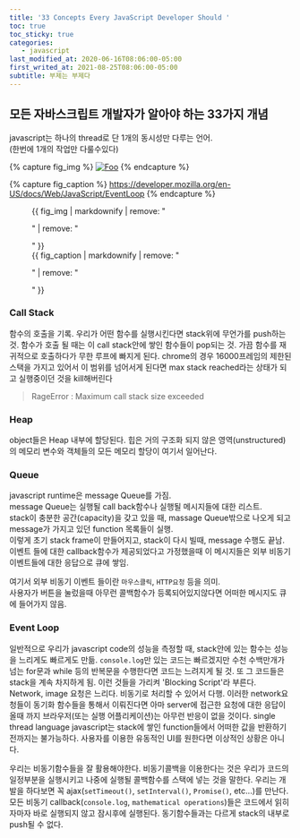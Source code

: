 ```yaml
---
title: '33 Concepts Every JavaScript Developer Should '
toc: true
toc_sticky: true
categories:
   - javascript
last_modified_at: 2020-06-16T08:06:00-05:00
first_writed_at: 2021-08-25T08:06:00-05:00
subtitle: 부제는 부제다
---
```


## 모든 자바스크립트 개발자가 알아야 하는 33가지 개념

javascript는 하나의 thread로 단 1개의 동시성만 다루는 언어.  
(한번에 1개의 작업만 다룰수있다)

{% capture fig_img %} [![Foo](https://mdn.mozillademos.org/files/17124/The_Javascript_Runtime_Environment_Example.svg)](https://developer.mozilla.org/en-US/docs/Web/JavaScript/EventLoop) {% endcapture %}

{% capture fig_caption %}
https://developer.mozilla.org/en-US/docs/Web/JavaScript/EventLoop
{% endcapture %}

<figure>
  {{ fig_img | markdownify | remove: "<p>" | remove: "</p>" }}
  <figcaption>{{ fig_caption | markdownify | remove: "<p>" | remove: "</p>" }}</figcaption>
</figure>

### Call Stack

함수의 호출을 기록.
우리가 어떤 함수를 실행시킨다면 stack위에 무언가를 push하는 것.
함수가 호출 될 때는 이 call stack안에 쌓인 함수들이 pop되는 것.
가끔 함수를 재귀적으로 호출하다가 무한 루프에 빠지게 된다.
chrome의 경우 16000프레임의 제한된 스택을 가지고 있어서 이 범위를 넘어서게 된다면 max stack reached라는 상태가 되고 실행중이던 것을 kill해버린다

> RageError : Maximum call stack size exceeded

### Heap

object들은 Heap 내부에 할당된다.
힙은 거의 구조화 되지 않은 영역(unstructured)의 메모리
변수와 객체들의 모든 메모리 할당이 여기서 일어난다.

### Queue

javascript runtime은 message Queue를 가짐.  
message Queue는 실행될 call back함수나 실행될 메시지들에 대한 리스트.  
stack이 충분한 공간(capacity)을 갖고 있을 때, massage Queue밖으로 나오게 되고 message가 가지고 있던 function 목록들이 실행.  
이렇게 초기 stack frame이 만들어지고, stack이 다시 빌때, message 수행도 끝남.  
이벤트 들에 대한 callback함수가 제공되었다고 가정했을때 이 메시지들은 외부 비동기 이벤트들에 대한 응답으로 큐에 쌓임.

여기서 외부 비동기 이벤트 들이란 `마우스클릭`, `HTTP요청` 등을 의미.  
사용자가 버튼을 눌렀을때 아무런 콜백함수가 등록되어있지않다면 어떠한 메시지도 큐에 들어가지 않음.

### Event Loop

일반적으로 우리가 javascript code의 성능을 측정할 때, stack안에 있는 함수는 성능을 느리게도 빠르게도 만듦.
`console.log`만 있는 코드는 빠르겠지만 수천 수백만개가 넘는 for문과 while 등의 반복문을 수행한다면 코드는 느려지게 될 것.
또 그 코드들은 stack을 계속 차지하게 됨.
이런 것들을 가리켜 'Blocking Script'라 부른다.
Network, image 요청은 느리다. 비동기로 처리할 수 있어서 다행.
이러한 network요청들이 동기화 함수들을 통해서 이뤄진다면 아마 server에 접근한 요청에 대한 응답이 올때 까지 브라우저(또는 실행 어플리케이션)는 아무런 반응이 없을 것이다.
single thread language javascript는 stack에 쌓인 function들에서 어떠한 값을 반환하기 전까지는 불가능하다.
사용자를 이용한 유동적인 UI를 원한다면 이상적인 상황은 아니다.

우리는 비동기함수들을 잘 활용해야한다.
비동기콜백을 이용한다는 것은 우리가 코드의 일정부분을 실행시키고 나중에 실행될 콜백함수를 스택에 넣는 것을 말한다.
우리는 개발을 하다보면 꼭 ajax(`setTimeout()`, `setInterval()`, `Promise()`, etc...)를 만난다.
모든 비동기 callback(`console.log`, `mathematical operations`)들은 코드에서 읽히자마자 바로 실행되지 않고 잠시후에 실행된다.
동기함수들과는 다르게 stack의 내부로 push될 수 없다.
